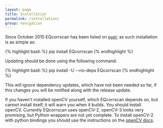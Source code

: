 ```yaml
---
layout: page
title: Installation
permalink: /installation/
group: navigation
---
```


Since October 2015 EQcorrscan has been listed on [pypi](https://pypi.python.org/pypi/EQcorrscan/0.0.8); as such installation
is as simple as:

{% highlight bash %}
pip install EQcorrscan
{% endhighlight %}

Updating should be done using the following command:

{% highlight bash %}
pip install -U --no-deps EQcorrscan
{% endhighlight %}

This will ignore dependency updates, which have not been needed so far, if this
changes you will be notified along with the release update.

If you haven't installed openCV yourself, which EQcorrscan depends on, but
cannot install itself, it will warn you when it builds.  You should install
openCV.  Currently EQcorrscan uses openCV-2, openCV-3 looks very promising, but
Python wrappers are not yet complete.  To install openCV-2 with python bindings
you should use the instructions on the [openCV docs](http://docs.opencv.org/2.4/doc/tutorials/introduction/table_of_content_introduction/table_of_content_introduction.html#table-of-content-introduction).
